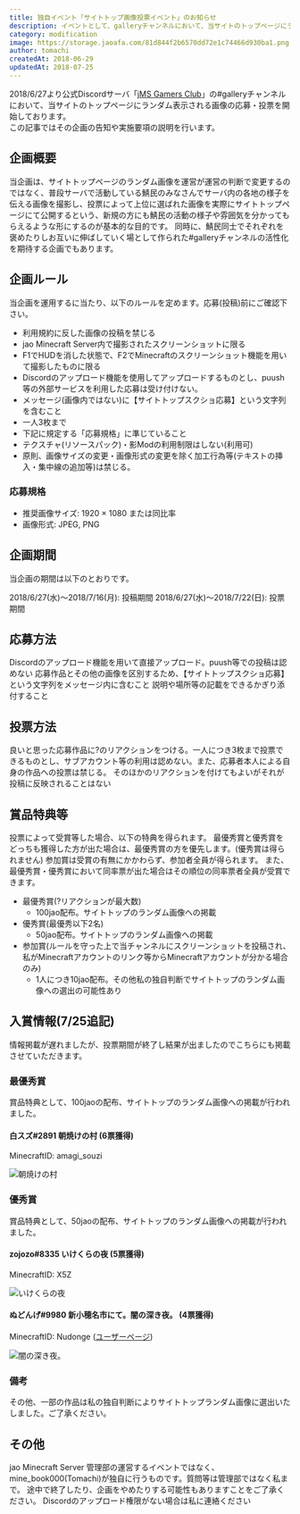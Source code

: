 ```yaml
---
title: 独自イベント「サイトトップ画像投票イベント」のお知らせ
description: イベントとして、galleryチャンネルにおいて、当サイトのトップページにランダム表示される画像の応募・投票を行います。
category: modification
image: https://storage.jaoafa.com/81d844f2b6570dd72e1c74466d930ba1.png
author: tomachi
createdAt: 2018-06-29
updatedAt: 2018-07-25
---
```


2018/6/27より公式Discordサーバ「[jMS Gamers Club](community/discord)」の#galleryチャンネルにおいて、当サイトのトップページにランダム表示される画像の応募・投票を開始しております。  
この記事ではその企画の告知や実施要項の説明を行います。

## 企画概要

当企画は、サイトトップページのランダム画像を運営が運営の判断で変更するのではなく、普段サーバで活動している鯖民のみなさんでサーバ内の各地の様子を伝える画像を撮影し、投票によって上位に選ばれた画像を実際にサイトトップページにて公開するという、新規の方にも鯖民の活動の様子や雰囲気を分かってもらえるような形にするのが基本的な目的です。
同時に、鯖民同士でそれぞれを褒めたりしお互いに伸ばしていく場として作られた#galleryチャンネルの活性化を期待する企画でもあります。

## 企画ルール

当企画を運用するに当たり、以下のルールを定めます。応募(投稿)前にご確認下さい。

- 利用規約に反した画像の投稿を禁じる
- jao Minecraft Server内で撮影されたスクリーンショットに限る
- F1でHUDを消した状態で、F2でMinecraftのスクリーンショット機能を用いて撮影したものに限る
- Discordのアップロード機能を使用してアップロードするものとし、puush等の外部サービスを利用した応募は受け付けない。
- メッセージ(画像内ではない)に【サイトトップスクショ応募】という文字列を含むこと
- 一人3枚まで
- 下記に規定する「応募規格」に準じていること
- テクスチャ(リソースパック)・影Modの利用制限はしない(利用可)
- 原則、画像サイズの変更・画像形式の変更を除く加工行為等(テキストの挿入・集中線の追加等)は禁じる。

### 応募規格

- 推奨画像サイズ: 1920 × 1080 または同比率
- 画像形式: JPEG, PNG

## 企画期間

当企画の期間は以下のとおりです。

2018/6/27(水)～2018/7/16(月): 投稿期間
2018/6/27(水)～2018/7/22(日): 投票期間

## 応募方法

Discordのアップロード機能を用いて直接アップロード。puush等での投稿は認めない
応募作品とその他の画像を区別するため、【サイトトップスクショ応募】という文字列をメッセージ内に含むこと
説明や場所等の記載をできるかぎり添付すること

## 投票方法

良いと思った応募作品に?のリアクションをつける。一人につき3枚まで投票できるものとし、サブアカウント等の利用は認めない。また、応募者本人による自身の作品への投票は禁じる。
そのほかのリアクションを付けてもよいがそれが投稿に反映されることはない

## 賞品特典等

投票によって受賞等した場合、以下の特典を得られます。
最優秀賞と優秀賞をどっちも獲得した方が出た場合は、最優秀賞の方を優先します。(優秀賞は得られません)
参加賞は受賞の有無にかかわらず、参加者全員が得られます。
また、最優秀賞・優秀賞において同率票が出た場合はその順位の同率票者全員が受賞できます。

- 最優秀賞(?リアクションが最大数)
  - 100jao配布。サイトトップのランダム画像への掲載
- 優秀賞(最優秀以下2名)
  - 50jao配布。サイトトップのランダム画像への掲載
- 参加賞(ルールを守った上で当チャンネルにスクリーンショットを投稿され、私がMinecraftアカウントのリンク等からMinecraftアカウントが分かる場合のみ)
  - 1人につき10jao配布。その他私の独自判断でサイトトップのランダム画像への選出の可能性あり

## 入賞情報(7/25追記)

情報掲載が遅れましたが、投票期間が終了し結果が出ましたのでこちらにも掲載させていただきます。

### 最優秀賞

賞品特典として、100jaoの配布、サイトトップのランダム画像への掲載が行われました。

#### 白スズ#2891 朝焼けの村 (6票獲得)

MinecraftID: amagi_souzi

![朝焼けの村](
https://storage.jaoafa.com/6d2adb767cd46ee7bdb4fb616fcb3fbb.png)

### 優秀賞

賞品特典として、50jaoの配布、サイトトップのランダム画像への掲載が行われました。

#### zojozo#8335 いけくらの夜 (5票獲得)

MinecraftID: X5Z

![いけくらの夜](https://storage.jaoafa.com/142e1ee261b7ca6270eb07dd3fc524fd.png)

#### ぬどんげ#9980 新小穂名市にて。闇の深き夜。 (4票獲得)

MinecraftID: Nudonge ([ユーザーページ](https://jaoafa.com/user/22b69dc2-a8e7-4ffd-a3d0-54023d687d5f))

![闇の深き夜。](https://storage.jaoafa.com/d069127bada4bb8e7338aef4cf671bb5.png)

### 備考

その他、一部の作品は私の独自判断によりサイトトップランダム画像に選出いたしました。ご了承ください。

## その他

jao Minecraft Server 管理部の運営するイベントではなく、mine_book000(Tomachi)が独自に行うものです。質問等は管理部ではなく私まで。
途中で終了したり、企画をやめたりする可能性もありますことをご了承ください。
Discordのアップロード権限がない場合は私に連絡ください
